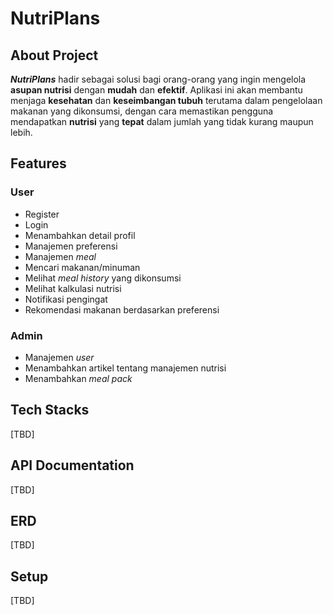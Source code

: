 # NutriPlans

## About Project
***NutriPlans*** hadir sebagai solusi bagi orang-orang yang ingin mengelola **asupan nutrisi** dengan **mudah** dan **efektif**. Aplikasi ini akan membantu menjaga **kesehatan** dan **keseimbangan tubuh** terutama dalam pengelolaan makanan yang dikonsumsi, dengan cara memastikan pengguna mendapatkan **nutrisi** yang **tepat** dalam jumlah yang tidak kurang maupun lebih.

## Features
### User
- Register
- Login
- Menambahkan detail profil
- Manajemen preferensi
- Manajemen *meal*
- Mencari makanan/minuman
- Melihat *meal history* yang dikonsumsi
- Melihat kalkulasi nutrisi
- Notifikasi pengingat
- Rekomendasi makanan berdasarkan preferensi

### Admin
- Manajemen *user*
- Menambahkan artikel tentang manajemen nutrisi
- Menambahkan *meal pack*

## Tech Stacks
[TBD]

## API Documentation
[TBD]

## ERD
[TBD]

## Setup 
[TBD]